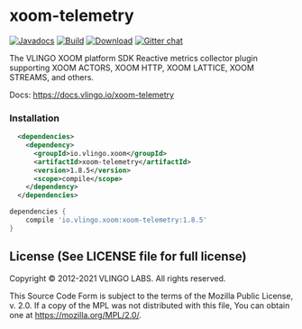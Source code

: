 # xoom-telemetry

[![Javadocs](http://javadoc.io/badge/io.vlingo.xoom/xoom-telemetry.svg?color=brightgreen)](http://javadoc.io/doc/io.vlingo.xoom/xoom-telemetry) [![Build](https://github.com/vlingo/xoom-telemetry/workflows/Build/badge.svg)](https://github.com/vlingo/xoom-telemetry/actions?query=workflow%3ABuild) [![Download](https://img.shields.io/maven-central/v/io.vlingo.xoom/xoom-telemetry?label=maven)](https://search.maven.org/artifact/io.vlingo.xoom/xoom-telemetry) [![Gitter chat](https://badges.gitter.im/gitterHQ/gitter.png)](https://gitter.im/vlingo-platform-java/community)

The VLINGO XOOM platform SDK Reactive metrics collector plugin supporting XOOM ACTORS, XOOM HTTP, XOOM LATTICE, XOOM STREAMS, and others.

Docs: https://docs.vlingo.io/xoom-telemetry

### Installation

```xml
  <dependencies>
    <dependency>
      <groupId>io.vlingo.xoom</groupId>
      <artifactId>xoom-telemetry</artifactId>
      <version>1.8.5</version>
      <scope>compile</scope>
    </dependency>
  </dependencies>
```

```gradle
dependencies {
    compile 'io.vlingo.xoom:xoom-telemetry:1.8.5'
}
```

License (See LICENSE file for full license)
-------------------------------------------
Copyright © 2012-2021 VLINGO LABS. All rights reserved.

This Source Code Form is subject to the terms of the
Mozilla Public License, v. 2.0. If a copy of the MPL
was not distributed with this file, You can obtain
one at https://mozilla.org/MPL/2.0/.
